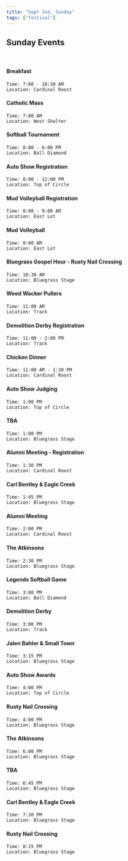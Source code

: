 ```yaml
---
title: "Sept 2nd, Sunday"
tags: ["festival"]
---
```


## Sunday Events 

<br>

#### Breakfast
    Time: 7:00 - 10:30 AM 
    Location: Cardinal Roost

#### Catholic Mass
    Time: 7:00 AM 
    Location: West Shelter

#### Softball Tournament
    Time: 8:00 - 6:00 PM 
    Location: Ball Diamond

#### Auto Show Registration
    Time: 8:00 - 12:00 PM 
    Location: Top of Circle

#### Mud Volleyball Registration
    Time: 8:00 - 9:00 AM 
    Location: East Lot

#### Mud Volleyball
    Time: 9:00 AM 
    Location: East Lot

#### Bluegrass Gospel Hour - Rusty Nail Crossing
    Time: 10:30 AM 
    Location: Bluegrass Stage

#### Weed Wacker Pullers
    Time: 11:00 AM 
    Location: Track
    
#### Demolition Derby Registration
    Time: 11:00 - 2:00 PM 
    Location: Track

#### Chicken Dinner
    Time: 11:00 AM - 1:30 PM 
    Location: Cardinal Roost

#### Auto Show Judging
    Time: 1:00 PM 
    Location: Top of Circle

#### TBA
    Time: 1:00 PM 
    Location: Bluegrass Stage

#### Alumni Meeting - Registration
    Time: 1:30 PM 
    Location: Cardinal Roost

#### Carl Bentley & Eagle Creek
    Time: 1:45 PM 
    Location: Bluegrass Stage

#### Alumni Meeting
    Time: 2:00 PM 
    Location: Cardinal Roost

#### The Atkinsons
    Time: 2:30 PM 
    Location: Bluegrass Stage

#### Legends Softball Game
    Time: 3:00 PM 
    Location: Ball Diamond

#### Demolition Derby
    Time: 3:00 PM 
    Location: Track

#### Jalen Bahler & Small Town
    Time: 3:15 PM 
    Location: Bluegrass Stage

#### Auto Show Awards
    Time: 4:00 PM 
    Location: Top of Circle

#### Rusty Nail Crossing
    Time: 4:00 PM 
    Location: Bluegrass Stage

#### The Atkinsons
    Time: 6:00 PM 
    Location: Bluegrass Stage

#### TBA
    Time: 6:45 PM 
    Location: Bluegrass Stage

#### Carl Bentley & Eagle Creek
    Time: 7:30 PM 
    Location: Bluegrass Stage

#### Rusty Nail Crossing
    Time: 8:15 PM 
    Location: Bluegrass Stage